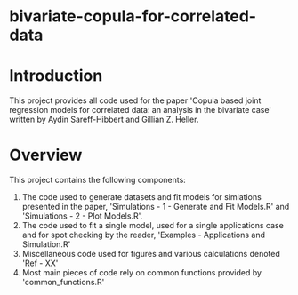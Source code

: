 # bivariate-copula-for-correlated-data

# Introduction

This project provides all code used for the paper 'Copula based joint regression models for correlated data: an analysis in the bivariate case' written by Aydin Sareff-Hibbert and Gillian Z. Heller.

# Overview

This project contains the following components:
1. The code used to generate datasets and fit models for simlations presented in the paper, 'Simulations - 1 - Generate and Fit Models.R' and 'Simulations - 2 - Plot Models.R'.
2. The code used to fit a single model, used for a single applications case and for spot checking by the reader, 'Examples - Applications and Simulation.R'
3. Miscellaneous code used for figures and various calculations denoted 'Ref - XX' 
4. Most main pieces of code rely on common functions provided by 'common_functions.R'

